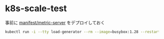 # k8s-scale-test
事前に [manifest/metric-server](manifest/metric-server/base/README.md) をデプロイしておく

```bash
kubectl run -i --tty load-generator --rm --image=busybox:1.28 --restart=Never -- /bin/sh -c "while sleep 0.01; do wget -q -O- http://php-apache.k8s-scale-test; done"
```
